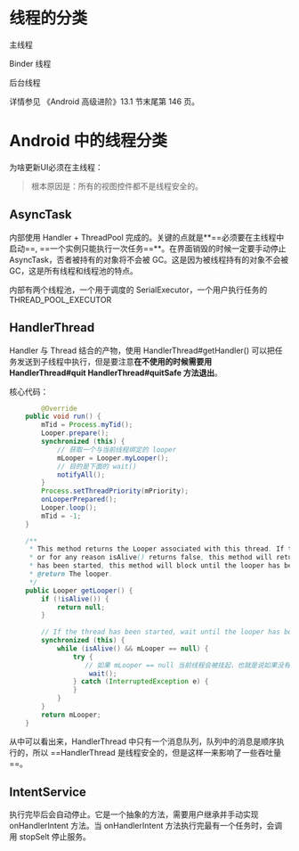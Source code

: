 # 线程的分类

主线程

Binder 线程

后台线程

详情参见 《Android 高级进阶》13.1 节末尾第 146 页。

# Android 中的线程分类

为啥更新UI必须在主线程：

> 根本原因是：所有的视图控件都不是线程安全的。

## AsyncTask

内部使用 Handler + ThreadPool 完成的。关键的点就是**==必须要在主线程中启动==, ==一个实例只能执行一次任务==**。在界面销毁的时候一定要手动停止 AsyncTask，否者被持有的对象将不会被 GC。这是因为被线程持有的对象不会被 GC，这是所有线程和线程池的特点。

内部有两个线程池，一个用于调度的 SerialExecutor，一个用户执行任务的 THREAD_POOL_EXECUTOR

## HandlerThread

Handler 与 Thread 结合的产物，使用 HandlerThread#getHandler() 可以把任务发送到子线程中执行，但是要注意**在不使用的时候需要用 HandlerThread#quit HandlerThread#quitSafe 方法退出**。

核心代码：

```java
		@Override
    public void run() {
        mTid = Process.myTid();
        Looper.prepare();
        synchronized (this) {
          	// 获取一个与当前线程绑定的 looper
            mLooper = Looper.myLooper();
            // 目的是下面的 wait()
            notifyAll();
        }
        Process.setThreadPriority(mPriority);
        onLooperPrepared();
        Looper.loop();
        mTid = -1;
    }
    
    /**
     * This method returns the Looper associated with this thread. If this thread not been started
     * or for any reason isAlive() returns false, this method will return null. If this thread
     * has been started, this method will block until the looper has been initialized.  
     * @return The looper.
     */
    public Looper getLooper() {
        if (!isAlive()) {
            return null;
        }
        
        // If the thread has been started, wait until the looper has been created.
        synchronized (this) {
            while (isAlive() && mLooper == null) {
                try {
                   // 如果 mLooper == null 当前线程会被挂起，也就是说如果没有 start 当前线程而是直接调用 getLooper 会被挂起。
                    wait();
                } catch (InterruptedException e) {
                }
            }
        }
        return mLooper;
    }
```

从中可以看出来，HandlerThread 中只有一个消息队列，队列中的消息是顺序执行的，所以 ==HandlerThread 是线程安全的，但是这样一来影响了一些吞吐量==。



## IntentService

执行完毕后会自动停止。它是一个抽象的方法，需要用户继承并手动实现 onHandlerIntent 方法。当 onHandlerIntent 方法执行完最有一个任务时，会调用 stopSelt 停止服务。
